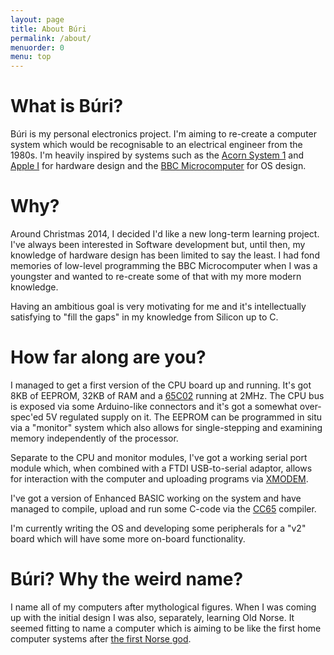 ```yaml
---
layout: page
title: About Búri
permalink: /about/
menuorder: 0
menu: top
---
```


# What is Búri?

Búri is my personal electronics project. I'm aiming to re-create a computer
system which would be recognisable to an electrical engineer from the 1980s. I'm
heavily inspired by systems such as the [Acorn System
1](http://en.wikipedia.org/wiki/Acorn_System_1) and [Apple
I](http://en.wikipedia.org/wiki/Apple_I) for hardware design and the [BBC
Microcomputer](http://en.wikipedia.org/wiki/BBC_Micro) for OS design.

# Why?

Around Christmas 2014, I decided I'd like a new long-term learning project. I've
always been interested in Software development but, until then, my knowledge of
hardware design has been limited to say the least. I had fond memories of
low-level programming the BBC Microcomputer when I was a youngster and wanted to
re-create some of that with my more modern knowledge.

Having an ambitious goal is very motivating for me and it's intellectually
satisfying to "fill the gaps" in my knowledge from Silicon up to C.

# How far along are you?

I managed to get a first version of the CPU board up and running. It's got 8KB
of EEPROM, 32KB of RAM and a [65C02] running at 2MHz. The CPU bus is exposed via
some Arduino-like connectors and it's got a somewhat over-spec'ed 5V regulated
supply on it. The EEPROM can be programmed in situ via a "monitor" system which
also allows for single-stepping and examining memory independently of the
processor.

Separate to the CPU and monitor modules, I've got a working serial port module
which, when combined with a FTDI USB-to-serial adaptor, allows for interaction
with the computer and uploading programs via [XMODEM].

I've got a version of Enhanced BASIC working on the system and have managed to
compile, upload and run some C-code via the [CC65] compiler.

I'm currently writing the OS and developing some peripherals for a "v2" board
which will have some more on-board functionality.

[XMODEM]: http://en.wikipedia.org/wiki/XMODEM
[65C02]: http://en.wikipedia.org/wiki/WDC_65C02
[CC65]: http://cc65.github.io/doc/

# Búri? Why the weird name?

I name all of my computers after mythological figures. When I was coming up with
the initial design I was also, separately, learning Old Norse. It seemed fitting
to name a computer which is aiming to be like the first home computer systems
after [the first Norse god](http://en.wikipedia.org/wiki/B%C3%BAri).

